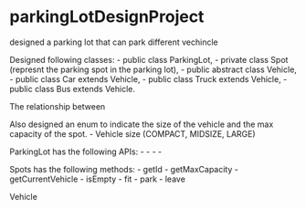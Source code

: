 # parkingLotDesignProject
designed a parking lot that can park different vechincle

Designed following classes:
    - public class ParkingLot, 
    - private class Spot (represnt the parking spot in the parking lot), 
    - public abstract class Vehicle, 
    - public class Car extends Vehicle, 
    - public class Truck extends Vehicle, 
    - public class Bus extends Vehicle.
    
The relationship between 

Also designed an enum to indicate the size of the vehicle and the max capacity of the spot.
    - Vehicle size (COMPACT, MIDSIZE, LARGE)

ParkingLot has the following APIs:
    - 
    - 
    - 
    - 
    
Spots has the following methods:
    - getId 
    - getMaxCapacity
    - getCurrentVehicle
    - isEmpty
    - fit
    - park
    - leave

Vehicle